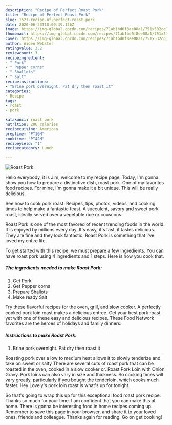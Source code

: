 ```yaml
---
description: "Recipe of Perfect Roast Pork"
title: "Recipe of Perfect Roast Pork"
slug: 1527-recipe-of-perfect-roast-pork
date: 2020-06-23T10:09:19.136Z
image: https://img-global.cpcdn.com/recipes/71ab1bd0f8ee08a1/751x532cq70/roast-pork-recipe-main-photo.jpg
thumbnail: https://img-global.cpcdn.com/recipes/71ab1bd0f8ee08a1/751x532cq70/roast-pork-recipe-main-photo.jpg
cover: https://img-global.cpcdn.com/recipes/71ab1bd0f8ee08a1/751x532cq70/roast-pork-recipe-main-photo.jpg
author: Aiden Webster
ratingvalue: 3.2
reviewcount: 3
recipeingredient:
- " Pork"
- " Pepper corns"
- " Shallots"
- " Salt"
recipeinstructions:
- "Brine pork overnight. Pat dry then roast it"
categories:
- Recipe
tags:
- roast
- pork

katakunci: roast pork 
nutrition: 206 calories
recipecuisine: American
preptime: "PT16M"
cooktime: "PT42M"
recipeyield: "1"
recipecategory: Lunch

---
```



![Roast Pork](https://img-global.cpcdn.com/recipes/71ab1bd0f8ee08a1/751x532cq70/roast-pork-recipe-main-photo.jpg)

Hello everybody, it is Jim, welcome to my recipe page. Today, I'm gonna show you how to prepare a distinctive dish, roast pork. One of my favorites food recipes. For mine, I'm gonna make it a bit unique. This will be really delicious.

See how to cook pork roast. Recipes, tips, photos, videos, and cooking times to help make a fantastic feast. A succulent, savory and sweet pork roast, ideally served over a vegetable rice or couscous.

Roast Pork is one of the most favored of recent trending foods in the world. It is enjoyed by millions every day. It's easy, it's fast, it tastes delicious. They are fine and they look fantastic. Roast Pork is something that I've loved my entire life.


To get started with this recipe, we must prepare a few ingredients. You can have roast pork using 4 ingredients and 1 steps. Here is how you cook that.

<!--inarticleads1-->

##### The ingredients needed to make Roast Pork:

1. Get  Pork
1. Get  Pepper corns
1. Prepare  Shallots
1. Make ready  Salt


Try these flavorful recipes for the oven, grill, and slow cooker. A perfectly cooked pork loin roast makes a delicious entree. Get your best pork roast yet with one of these easy and delicious recipes. These Food Network favorites are the heroes of holidays and family dinners. 

<!--inarticleads2-->

##### Instructions to make Roast Pork:

1. Brine pork overnight. Pat dry then roast it


Roasting pork over a low to medium heat allows it to slowly tenderize and take on sweet or salty There are several cuts of roast pork that can be roasted in the oven, cooked in a slow cooker or. Roast Pork Loin with Onion Gravy. Pork loins can also vary in size and thickness. So cooking times will vary greatly, particularly if you bought the tenderloin, which cooks much faster. Hey Lovely&#39;s pork loin roast is what&#39;s up for tonight. 

So that's going to wrap this up for this exceptional food roast pork recipe. Thanks so much for your time. I am confident that you can make this at home. There is gonna be interesting food in home recipes coming up. Remember to save this page in your browser, and share it to your loved ones, friends and colleague. Thanks again for reading. Go on get cooking!
